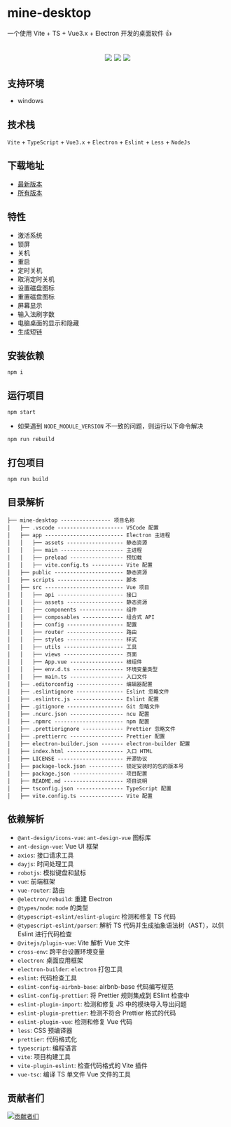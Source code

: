 # mine-desktop

一个使用 Vite + TS + Vue3.x + Electron 开发的桌面软件 👍

<h2 align="center">
  <a href="https://github.com/biaov/mine-desktop/releases/tag/v1.0.8"><img src="https://img.shields.io/badge/version-1.0.8-blue?logo=npm" /></a>
  <a href="https://github.com/biaov/mine-desktop/blob/main/LICENSE"><img src="https://img.shields.io/github/license/biaov/mine-desktop.svg?logo=Unlicense" /></a>
  <a href="https://github.com/biaov/mine-desktop/blob/main/.eslintrc.js"><img src="https://img.shields.io/badge/eslint-prettier-blue?logo=eslint" /></a>
</h2>

## 支持环境

- windows

## 技术栈

`Vite` + `TypeScript` + `Vue3.x` + `Electron` + `Eslint` + `Less` + `NodeJs`

## 下载地址

- [最新版本](https://github.com/biaov/mine-desktop/releases/tag/v1.0.7)
- [所有版本](https://github.com/biaov/mine-desktop/releases)

## 特性

- 激活系统
- 锁屏
- 关机
- 重启
- 定时关机
- 取消定时关机
- 设置磁盘图标
- 重置磁盘图标
- 屏幕显示
- 输入法刷字数
- 电脑桌面的显示和隐藏
- 生成短链

## 安装依赖

```Basic
npm i
```

## 运行项目

```Basic
npm start
```

- 如果遇到 `NODE_MODULE_VERSION` 不一致的问题，则运行以下命令解决

```Basic
npm run rebuild
```

## 打包项目

```Basic
npm run build
```

## 目录解析

```MD
├── mine-desktop ---------------- 项目名称
│   ├── .vscode --------------------- VSCode 配置
│   ├── app ------------------------- Electron 主进程
│   │   ├── assets ------------------ 静态资源
│   │   ├── main -------------------- 主进程
│   │   ├── preload ----------------- 预加载
│   │   ├── vite.config.ts ---------- Vite 配置
│   ├── public ---------------------- 静态资源
│   ├── scripts --------------------- 脚本
│   ├── src ------------------------- Vue 项目
│   │   ├── api --------------------- 接口
│   │   ├── assets ------------------ 静态资源
│   │   ├── components -------------- 组件
│   │   ├── composables ------------- 组合式 API
│   │   ├── config ------------------ 配置
│   │   ├── router ------------------ 路由
│   │   ├── styles ------------------ 样式
│   │   ├── utils ------------------- 工具
│   │   ├── views ------------------- 页面
│   │   ├── App.vue ----------------- 根组件
│   │   ├── env.d.ts ---------------- 环境变量类型
│   │   ├── main.ts ----------------- 入口文件
│   ├── .editorconfig --------------- 编辑器配置
│   ├── .eslintignore --------------- Eslint 忽略文件
│   ├── .eslintrc.js ---------------- Eslint 配置
│   ├── .gitignore ------------------ Git 忽略文件
│   ├── .ncurc.json ----------------- ncu 配置
│   ├── .npmrc ---------------------- npm 配置
│   ├── .prettierignore ------------- Prettier 忽略文件
│   ├── .prettierrc ----------------- Prettier 配置
│   ├── electron-builder.json ------- electron-builder 配置
│   ├── index.html ------------------ 入口 HTML
│   ├── LICENSE --------------------- 开源协议
│   ├── package-lock.json ----------- 锁定安装时的包的版本号
│   ├── package.json ---------------- 项目配置
│   ├── README.md ------------------- 项目说明
│   ├── tsconfig.json --------------- TypeScript 配置
│   ├── vite.config.ts -------------- Vite 配置
```

## 依赖解析

- `@ant-design/icons-vue`: `ant-design-vue` 图标库
- `ant-design-vue`: Vue UI 框架
- `axios`: 接口请求工具
- `dayjs`: 时间处理工具
- `robotjs`: 模拟键盘和鼠标
- `vue`: 前端框架
- `vue-router`: 路由
- `@electron/rebuild`: 重建 Electron
- `@types/node`: `node` 的类型
- `@typescript-eslint/eslint-plugin`: 检测和修复 TS 代码
- `@typescript-eslint/parser`: 解析 TS 代码并生成抽象语法树（AST），以供 Eslint 进行代码检查
- `@vitejs/plugin-vue`: Vite 解析 Vue 文件
- `cross-env`: 跨平台设置环境变量
- `electron`: 桌面应用框架
- `electron-builder`: `electron` 打包工具
- `eslint`: 代码检查工具
- `eslint-config-airbnb-base`: airbnb-base 代码编写规范
- `eslint-config-prettier`: 将 Prettier 规则集成到 ESlint 检查中
- `eslint-plugin-import`: 检测和修复 JS 中的模块导入导出问题
- `eslint-plugin-prettier`: 检测不符合 Prettier 格式的代码
- `eslint-plugin-vue`: 检测和修复 Vue 代码
- `less`: CSS 预编译器
- `prettier`: 代码格式化
- `typescript`: 编程语言
- `vite`: 项目构建工具
- `vite-plugin-eslint`: 检查代码格式的 Vite 插件
- `vue-tsc`: 编译 TS 单文件 Vue 文件的工具

## 贡献者们

[![贡献者们](https://contrib.rocks/image?repo=biaov/mine-desktop)](https://github.com/biaov/mine-desktop/graphs/contributors)

